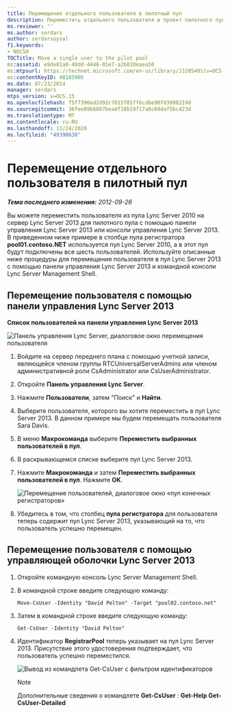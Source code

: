 ```yaml
---
title: Перемещение отдельного пользователя в пилотный пул
description: Переместить отдельного пользователя в проект пилотного пула.
ms.reviewer: ''
ms.author: serdars
author: serdarsoysal
f1.keywords:
- NOCSH
TOCTitle: Move a single user to the pilot pool
ms:assetid: e9de81a8-40dd-4446-81e7-a2b810eaea50
ms:mtpsurl: https://technet.microsoft.com/en-us/library/JJ205401(v=OCS.15)
ms:contentKeyID: 48185905
ms.date: 07/23/2014
manager: serdars
mtps_version: v=OCS.15
ms.openlocfilehash: f5f7396ed2d92c7015f01ff6cd6e90fd3998219d
ms.sourcegitcommit: 36fee89bb887bea4f18b19f17a8c69daf5bc423d
ms.translationtype: MT
ms.contentlocale: ru-RU
ms.lasthandoff: 11/24/2020
ms.locfileid: "49398638"
---
```

# <a name="move-a-single-user-to-the-pilot-pool"></a>Перемещение отдельного пользователя в пилотный пул

<div data-xmlns="http://www.w3.org/1999/xhtml">

<div class="topic" data-xmlns="http://www.w3.org/1999/xhtml" data-msxsl="urn:schemas-microsoft-com:xslt" data-cs="https://msdn.microsoft.com/">

<div data-asp="https://msdn2.microsoft.com/asp">



</div>

<div id="mainSection">

<div id="mainBody">

<span> </span>

_**Тема последнего изменения:** 2012-09-26_

Вы можете переместить пользователя из пула Lync Server 2010 на сервер Lync Server 2013 для пилотного пула с помощью панели управления Lync Server 2013 или консоли управления Lync Server 2013. В приведенном ниже примере в столбце пула регистратора **pool01.contoso.NET** используется пул Lync Server 2010, а в этот пул будут подключены все шесть пользователей. Используйте описанные ниже процедуры для перемещения пользователя в пул Lync Server 2013 с помощью панели управления Lync Server 2013 и командной консоли Lync Server Management Shell.

<div>

## <a name="to-move-a-user-by-using-the-lync-server-2013-control-panel"></a>Перемещение пользователя с помощью панели управления Lync Server 2013

**Список пользователей на панели управления Lync Server 2013**

![Панель управления Lync Server, диалоговое окно перемещения пользователя](images/JJ721870.a2bce284-0392-4db3-9bb2-9f12699738e7(OCS.15).jpg "Панель управления Lync Server, диалоговое окно перемещения пользователя")

1.  Войдите на сервер переднего плана с помощью учетной записи, являющейся членом группы RTCUniversalServerAdmins или членом административной роли CsAdministrator или CsUserAdministrator.

2.  Откройте **Панель управления Lync Server**.

3.  Нажмите **Пользователи**, затем "Поиск" и **Найти**.

4.  Выберите пользователя, которого вы хотите переместить в пул Lync Server 2013. В данном примере мы будем перемещать пользователя Sara Davis.

5.  В меню **Макрокоманда** выберите **Переместить выбранных пользователей в пул**.

6.  В раскрывающемся списке выберите пул Lync Server 2013.

7.  Нажмите **Макрокоманда** и затем **Переместить выбранных пользователей в пул**. Нажмите **OK**.
    
    ![Перемещение пользователей, диалоговое окно «пул конечных регистраторов»](images/JJ205401.8a375003-dc00-4541-b578-4d88f2010601(OCS.15).png "Перемещение пользователей, диалоговое окно «пул конечных регистраторов»")  

8.  Убедитесь в том, что столбец **пула регистратора** для пользователя теперь содержит пул Lync Server 2013, указывающий на то, что пользователь успешно перемещен.

</div>

<div>

## <a name="to-move-a-user-by-using-the-lync-server-2013-management-shell"></a>Перемещение пользователя с помощью управляющей оболочки Lync Server 2013

1.  Откройте командную консоль Lync Server Management Shell.

2.  В командной строке введите следующую команду:
    
        Move-CsUser -Identity "David Pelton" -Target "pool02.contoso.net"

3.  Затем в командной строке введите следующую команду:
    
        Get-CsUser -Identity "David Pelton"

4.  Идентификатор **RegistrarPool** теперь указывает на пул Lync Server 2013. Присутствие этого удостоверения подтверждает, что пользователь успешно переместился.
    
    ![Вывод из командлета Get-CsUser с фильтром идентификаторов](images/JJ205401.bc5d4672-8068-4475-b882-dbd305c801a9(OCS.15).jpg "Вывод из командлета Get-CsUser с фильтром идентификаторов")  
    
    <div>
    

    > [!NOTE]  
    > Дополнительные сведения о командлете <STRONG>Get-CsUser</STRONG> : <STRONG>Get-Help Get-CsUser-Detailed</STRONG>

    
    </div>

</div>

</div>

<span> </span>

</div>

</div>

</div>


